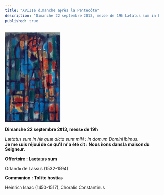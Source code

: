 ```yaml
---
title: "XVIIIe dimanche après la Pentecôte"
description: "Dimanche 22 septembre 2013, messe de 19h Lætatus sum in his quæ dicta sunt mihi : in domum Domini ibimus. Je me suis réjoui de ce qu'il m'a été dit : Nous irons dans la maison du Seigneur. Offertoire : Laetatus sum Orlando de Lassus (1532-1594) Communion..."
published: true
---
```



![](/images/2013-09-14-manessier.jpg)

**Dimanche 22 septembre 2013, messe de 19h**

  
*Lætatus sum in his quæ dicta sunt mihi : in domum Domini ibimus.*  
**Je me suis réjoui de ce qu'il m'a été dit : Nous irons dans la maison du Seigneur**.

**Offertoire : Laetatus sum**

Orlando de Lassus (1532-1594)

**Communion : Tollite hostias**

Heinrich Isaac (1450-1517), Choralis Constantinus
